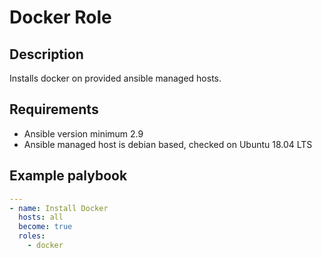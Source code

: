 # Docker Role

## Description

Installs docker on provided ansible managed hosts.

## Requirements

- Ansible version minimum 2.9
- Ansible managed host is debian based, checked on Ubuntu 18.04 LTS

## Example palybook

```yaml
---
- name: Install Docker
  hosts: all
  become: true
  roles:
    - docker
```
